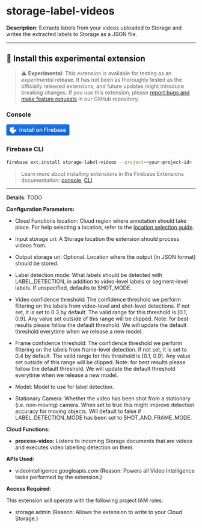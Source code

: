 # storage-label-videos

**Description**: Extracts labels from your videos uploaded to Storage and writes the extracted labels to Storage as a JSON file.

---

## 🧩 Install this experimental extension

> ⚠️ **Experimental**: This extension is available for testing as an _experimental_ release. It has not been as thoroughly tested as the officially released extensions, and future updates might introduce breaking changes. If you use this extension, please [report bugs and make feature requests](https://github.com/firebase/experimental-extensions/issues/new/choose) in our GitHub repository.

### Console

[![Install this extension in your Firebase project](../install-extension.png?raw=true "Install this extension in your Firebase project")](https://console.firebase.google.com/project/_/extensions/install?sourceName=NOT_YET_DEPLOYED)

### Firebase CLI

```bash
firebase ext:install storage-label-videos --project=<your-project-id>
```

> Learn more about installing extensions in the Firebase Extensions documentation: [console](https://firebase.google.com/docs/extensions/install-extensions?platform=console), [CLI](https://firebase.google.com/docs/extensions/install-extensions?platform=cli)

---

**Details**: TODO

**Configuration Parameters:**

- Cloud Functions location: Cloud region where annotation should take place. For help selecting a location, refer to the [location selection guide](https://firebase.google.com/docs/functions/locations).

- Input storage uri: A Storage location the extension should process videos from.

- Output storage uri: Optional. Location where the output (in JSON format) should be stored.

- Label detection mode: What labels should be detected with LABEL_DETECTION, in addition to video-level labels or segment-level labels. If unspecified, defaults to SHOT_MODE.

- Video confidence threshold: The confidence threshold we perform filtering on the labels from video-level and shot-level detections. If not set, it is set to 0.3 by default. The valid range for this threshold is [0.1, 0.9]. Any value set outside of this range will be clipped. Note: for best results please follow the default threshold. We will update the default threshold everytime when we release a new model.

- Frame confidence threshold: The confidence threshold we perform filtering on the labels from frame-level detection. If not set, it is set to 0.4 by default. The valid range for this threshold is [0.1, 0.9]. Any value set outside of this range will be clipped. Note: for best results please follow the default threshold. We will update the default threshold everytime when we release a new model.

- Model: Model to use for label detection.

- Stationary Camera: Whether the video has been shot from a stationary (i.e. non-moving) camera. When set to true this might improve detection accuracy for moving objects. Will default to false if LABEL_DETECTION_MODE has been set to SHOT_AND_FRAME_MODE.

**Cloud Functions:**

- **process-video:** Listens to incoming Storage documents that are videos and executes video labelling detection on them.

**APIs Used**:

- videointelligence.googleapis.com (Reason: Powers all Video Intelligence tasks performed by the extension.)

**Access Required**:

This extension will operate with the following project IAM roles:

- storage.admin (Reason: Allows the extension to write to your Cloud Storage.)

